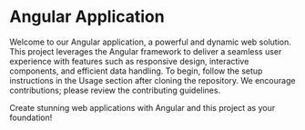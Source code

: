 # Angular Application
Welcome to our Angular application, a powerful and dynamic web solution. This project leverages the Angular framework to deliver a seamless user experience with features such as responsive design, interactive components, and efficient data handling. To begin, follow the setup instructions in the Usage section after cloning the repository. We encourage contributions; please review the contributing guidelines. 

Create stunning web applications with Angular and this project as your foundation!
